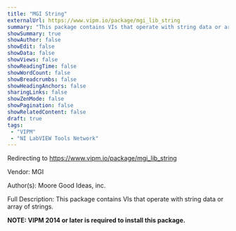 ```yaml
---
title: "MGI String"
externalUrl: https://www.vipm.io/package/mgi_lib_string
summary: "This package contains VIs that operate with string data or array of strings."
showSummary: true
showAuthor: false
showEdit: false
showData: false
showViews: false
showReadingTime: false
showWordCount: false
showBreadcrumbs: false
showHeadingAnchors: false
sharingLinks: false
showZenMode: false
showPagination: false
showRelatedContent: false
draft: true
tags:
 - "VIPM"
 - "NI LabVIEW Tools Network"
---
```


Redirecting to https://www.vipm.io/package/mgi_lib_string

Vendor: MGI

Author(s): Moore Good Ideas, inc.
 
Full Description:
This package contains VIs that operate with string data or array of strings.

**NOTE:  VIPM 2014 or later  is required to install this package.**